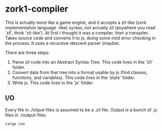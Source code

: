 # zork1-compiler

This is actually more like a game engine, and it accepts a zil-like (zork implementation language -like) syntax, not actually zil (anywhere you read 'zil', think 'zil-like'). At first I thought it was a compiler, then a transpiler. Takes source code and converts it to js, doing some mild error checking in the process. It uses a recursive-descent parser (maybe).

There are three steps:

1. Parse zil code into an Abstract Syntax Tree. This code lives in the 'zil' folder.
2. Convert data from that tree into a format usable by js (find classes, functions, and variables). This code lives in the 'stats' folder.
3. Write js. This code lives in the 'js' folder.

## I/O

Every file in ./intput-files is assumed to be a .zil file. Output is a bunch of .js files in ./output-files.

`cargo run`
